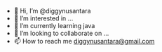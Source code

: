 - 👋 Hi, I’m @diggynusantara
- 👀 I’m interested in ...
- 🌱 I’m currently learning java
- 💞️ I’m looking to collaborate on ...
- 📫 How to reach me diggynusantara@gmail.com

<!---
diggynusantara/diggynusantara is a ✨ special ✨ repository because its `README.md` (this file) appears on your GitHub profile.
You can click the Preview link to take a look at your changes.
--->

